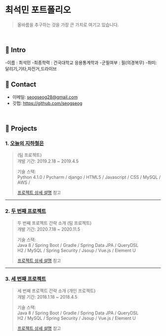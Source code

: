# 최석민 포트폴리오
> 올바름을 추구하는 것을 가장 큰 가치로 여기고 있습니다.

</br>

## :pushpin: Intro
-이름 : 최석민
-최종학력 : 건국대학교 응용통계학과
-군필여부 : 필(의경복무)
-취미: 달리기,기타,자전거,드라이브
</br>

## :pushpin: Contact
- 이메일: seogseog28@gmail.com
- 깃헙: https://github.com/seogseog

</br>

## :pushpin: Projects
### 1. [오늘의 지하철은](https://github.com/kohyj006/kode)
> (팀 프로젝트)  
>개발 기간: 2019.2.18 ~ 2019.4.5  
>  
>기술 스택:  
>Python 4.1.0 / Pycharm / django / HTML5 / Javascript / CSS 
> / MySQL / AWS /   
>  
>[프로젝트 상세 설명](https://github.com/seogseog/goQuality) 참고

---

### 2. [두 번째 프로젝트]()
>두 번째 프로젝트 간략 소개  (팀 프로젝트)  
>개발 기간: 2020.7.18 ~ 2020.11.5  
>  
>기술 스택:  
>Java 8 / Spring Boot / Gradle / Spring Data JPA / QueryDSL  
>H2 / MySQL / Spring Security / Jsoup / Vue.js / Element U  
>  
>[프로젝트 상세 설명](https://github.com/Integerous/goQuality) 참고

---

### 3. [세 번째 프로젝트]()
>세 번째 프로젝트 간략 소개  (개인 프로젝트)  
>개발 기간: 2018.1.18 ~ 2018.4.5  
>  
>기술 스택:  
>Java 8 / Spring Boot / Gradle / Spring Data JPA / QueryDSL  
>H2 / MySQL / Spring Security / Jsoup / Vue.js / Element U  
>  
>[프로젝트 상세 설명](https://github.com/Integerous/goQuality) 참고
